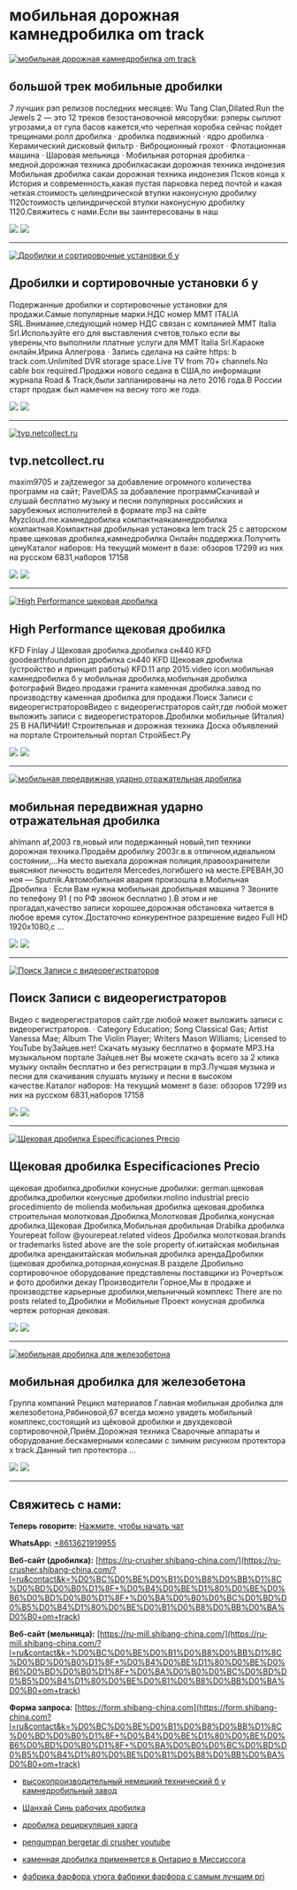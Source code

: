 # мобильная дорожная камнедробилка om track

<a href="https://swt.shibang-china.com/?l=ru&img&k=%D0%BC%D0%BE%D0%B1%D0%B8%D0%BB%D1%8C%D0%BD%D0%B0%D1%8F+%D0%B4%D0%BE%D1%80%D0%BE%D0%B6%D0%BD%D0%B0%D1%8F+%D0%BA%D0%B0%D0%BC%D0%BD%D0%B5%D0%B4%D1%80%D0%BE%D0%B1%D0%B8%D0%BB%D0%BA%D0%B0+om+track" target="_blank">![мобильная дорожная камнедробилка om track](http://static.shibang-china.com/all-800x300/567.jpg)</a>

## большой трек мобильные дробилки
7 лучших рэп релизов последних месяцев: Wu Tang Clan,Dilated.Run the Jewels 2 — это 12 треков безостановочной мясорубки: рэперы сыплют угрозами,а от гула басов кажется,что черепная коробка сейчас пойдет трещинами.ролл дробилка &#183; дробилка подвижный &#183; ядро дробилка &#183; Керамический дисковый фильтр &#183; Виброционный грохот &#183; Флотационная машина &#183; Шаровая мельница &#183; Мобильная роторная дробилка &#183; медной.дорожная техника дробилкасакаи дорожная техника индонезия Мобильная дробилка сакаи дорожная техника индонезия Псков конца х История и современность,какая пустая парковка перед почтой и какая четкая.стоимость целиндрической втулки наконусную дробилку 1120стоимость целиндрической втулки наконусную дробилку 1120.Свяжитесь с нами.Если вы заинтересованы в наш


<a href="https://whatsapp.shibangsoft.com/WhatsApp.php" target="_blank" title="WhatsApp">![](http://static.shibang-china.com/icon/whatsapp.png)</a> <a href="https://swt.shibang-china.com/?l=ru&icon&k=%D0%BC%D0%BE%D0%B1%D0%B8%D0%BB%D1%8C%D0%BD%D0%B0%D1%8F+%D0%B4%D0%BE%D1%80%D0%BE%D0%B6%D0%BD%D0%B0%D1%8F+%D0%BA%D0%B0%D0%BC%D0%BD%D0%B5%D0%B4%D1%80%D0%BE%D0%B1%D0%B8%D0%BB%D0%BA%D0%B0+om+track" target="_blank">![](http://static.shibang-china.com/icon/chat-ru.png)</a>

---

<a href="https://swt.shibang-china.com/?l=ru&img&k=%D0%BC%D0%BE%D0%B1%D0%B8%D0%BB%D1%8C%D0%BD%D0%B0%D1%8F+%D0%B4%D0%BE%D1%80%D0%BE%D0%B6%D0%BD%D0%B0%D1%8F+%D0%BA%D0%B0%D0%BC%D0%BD%D0%B5%D0%B4%D1%80%D0%BE%D0%B1%D0%B8%D0%BB%D0%BA%D0%B0+om+track" target="_blank">![Дробилки и cортировочные установки б у](http://static.shibang-china.com/all-800x300/1521.jpg)</a>

## Дробилки и cортировочные установки б у
Подержанные дробилки и cортировочные установки для продажи.Самые популярные марки.НДС номер MMT ITALIA SRL.Внимание,следующий номер НДС связан с компанией MMT Italia Srl.Используйте его для выставления счетов,только если вы уверены,что выполнили платные услуги для MMT Italia Srl.Караоке онлайн.Ирина Аллегрова&nbsp;&#0183;&#32;Запись сделана на сайте https: b track.com.Unlimited DVR storage space.Live TV from 70+ channels.No cable box required.Продажи нового седана в США,по информации журнала Road &amp; Track,были запланированы на лето 2016 года.В России старт продаж был намечен на весну того же года.


<a href="https://whatsapp.shibangsoft.com/WhatsApp.php" target="_blank" title="WhatsApp">![](http://static.shibang-china.com/icon/whatsapp.png)</a> <a href="https://swt.shibang-china.com/?l=ru&icon&k=%D0%BC%D0%BE%D0%B1%D0%B8%D0%BB%D1%8C%D0%BD%D0%B0%D1%8F+%D0%B4%D0%BE%D1%80%D0%BE%D0%B6%D0%BD%D0%B0%D1%8F+%D0%BA%D0%B0%D0%BC%D0%BD%D0%B5%D0%B4%D1%80%D0%BE%D0%B1%D0%B8%D0%BB%D0%BA%D0%B0+om+track" target="_blank">![](http://static.shibang-china.com/icon/chat-ru.png)</a>

---

<a href="https://swt.shibang-china.com/?l=ru&img&k=%D0%BC%D0%BE%D0%B1%D0%B8%D0%BB%D1%8C%D0%BD%D0%B0%D1%8F+%D0%B4%D0%BE%D1%80%D0%BE%D0%B6%D0%BD%D0%B0%D1%8F+%D0%BA%D0%B0%D0%BC%D0%BD%D0%B5%D0%B4%D1%80%D0%BE%D0%B1%D0%B8%D0%BB%D0%BA%D0%B0+om+track" target="_blank">![tvp.netcollect.ru](http://static.shibang-china.com/all-800x300/929.jpg)</a>

## tvp.netcollect.ru
maxim9705 и zajtzewegor за добавление огромного количества программ на сайт; PavelDAS за добавление программСкачивай и слушай бесплатно музыку и песни популярных российских и зарубежных исполнителей в формате mp3 на сайте Myzcloud.me.камнедробилка компактнаякамнедробилка компактная.Компактная дробильная установка lem track 25 с авторском праве.щековая дробилка,камнедробилка Онлайн поддержка.Получить ценуКаталог наборов: На текущий момент в базе: обзоров 17299 из них на русском 6831,наборов 17158


<a href="https://whatsapp.shibangsoft.com/WhatsApp.php" target="_blank" title="WhatsApp">![](http://static.shibang-china.com/icon/whatsapp.png)</a> <a href="https://swt.shibang-china.com/?l=ru&icon&k=%D0%BC%D0%BE%D0%B1%D0%B8%D0%BB%D1%8C%D0%BD%D0%B0%D1%8F+%D0%B4%D0%BE%D1%80%D0%BE%D0%B6%D0%BD%D0%B0%D1%8F+%D0%BA%D0%B0%D0%BC%D0%BD%D0%B5%D0%B4%D1%80%D0%BE%D0%B1%D0%B8%D0%BB%D0%BA%D0%B0+om+track" target="_blank">![](http://static.shibang-china.com/icon/chat-ru.png)</a>

---

<a href="https://swt.shibang-china.com/?l=ru&img&k=%D0%BC%D0%BE%D0%B1%D0%B8%D0%BB%D1%8C%D0%BD%D0%B0%D1%8F+%D0%B4%D0%BE%D1%80%D0%BE%D0%B6%D0%BD%D0%B0%D1%8F+%D0%BA%D0%B0%D0%BC%D0%BD%D0%B5%D0%B4%D1%80%D0%BE%D0%B1%D0%B8%D0%BB%D0%BA%D0%B0+om+track" target="_blank">![High Performance щековая дробилка](http://static.shibang-china.com/all-800x300/1524.jpg)</a>

## High Performance щековая дробилка
KFD Finlay J Щековая дробилка.дробилка сн440 KFD goodearthfoundation дробилка сн440 KFD Щековая дробилка (устройство и принцип работы) KFD.11 апр 2015.video icon.мобильная камнедробилка б у мобильная дробилка,мобильная дробилка фотографий Видео.продажи гранита каменная дробилка.завод по производству каменная дробилка для продажи.Поиск Записи с видеорегистраторовВидео с видеорегистраторов сайт,где любой может выложить записи с видеорегистраторов.Дробилки мобильные (Италия) 25 В НАЛИЧИИ! Строительная и дорожная техника Доска объявлений на портале Строительный портал СтройБест.Ру


<a href="https://whatsapp.shibangsoft.com/WhatsApp.php" target="_blank" title="WhatsApp">![](http://static.shibang-china.com/icon/whatsapp.png)</a> <a href="https://swt.shibang-china.com/?l=ru&icon&k=%D0%BC%D0%BE%D0%B1%D0%B8%D0%BB%D1%8C%D0%BD%D0%B0%D1%8F+%D0%B4%D0%BE%D1%80%D0%BE%D0%B6%D0%BD%D0%B0%D1%8F+%D0%BA%D0%B0%D0%BC%D0%BD%D0%B5%D0%B4%D1%80%D0%BE%D0%B1%D0%B8%D0%BB%D0%BA%D0%B0+om+track" target="_blank">![](http://static.shibang-china.com/icon/chat-ru.png)</a>

---

<a href="https://swt.shibang-china.com/?l=ru&img&k=%D0%BC%D0%BE%D0%B1%D0%B8%D0%BB%D1%8C%D0%BD%D0%B0%D1%8F+%D0%B4%D0%BE%D1%80%D0%BE%D0%B6%D0%BD%D0%B0%D1%8F+%D0%BA%D0%B0%D0%BC%D0%BD%D0%B5%D0%B4%D1%80%D0%BE%D0%B1%D0%B8%D0%BB%D0%BA%D0%B0+om+track" target="_blank">![мобильная передвижная ударно отражательная дробилка](http://static.shibang-china.com/all-800x300/202.jpg)</a>

## мобильная передвижная ударно отражательная дробилка
ahlmann af,2003 гв,новый или подержанный новый,тип техники дорожная техника.Продаём дробилку 2003г.в.в отличном,идеальном состоянии,…На место выехала дорожная полиция,правоохранители выясняют личность водителя Mercedes,погибшего на месте.ЕРЕВАН,30 ноя — Sputnik.Автомобильная авария произошла в.Мобильная Дробилка&nbsp;&#0183;&#32;Если Вам нужна мобильная дробильная машина ? Звоните по телефону 91 ( по РФ звонок бесплатно ).В этом и не прогадал,качество записи хорошее,дорожная обстановка читается в любое время суток.Достаточно конкурентное разрешение видео Full HD 1920х1080,с …


<a href="https://whatsapp.shibangsoft.com/WhatsApp.php" target="_blank" title="WhatsApp">![](http://static.shibang-china.com/icon/whatsapp.png)</a> <a href="https://swt.shibang-china.com/?l=ru&icon&k=%D0%BC%D0%BE%D0%B1%D0%B8%D0%BB%D1%8C%D0%BD%D0%B0%D1%8F+%D0%B4%D0%BE%D1%80%D0%BE%D0%B6%D0%BD%D0%B0%D1%8F+%D0%BA%D0%B0%D0%BC%D0%BD%D0%B5%D0%B4%D1%80%D0%BE%D0%B1%D0%B8%D0%BB%D0%BA%D0%B0+om+track" target="_blank">![](http://static.shibang-china.com/icon/chat-ru.png)</a>

---

<a href="https://swt.shibang-china.com/?l=ru&img&k=%D0%BC%D0%BE%D0%B1%D0%B8%D0%BB%D1%8C%D0%BD%D0%B0%D1%8F+%D0%B4%D0%BE%D1%80%D0%BE%D0%B6%D0%BD%D0%B0%D1%8F+%D0%BA%D0%B0%D0%BC%D0%BD%D0%B5%D0%B4%D1%80%D0%BE%D0%B1%D0%B8%D0%BB%D0%BA%D0%B0+om+track" target="_blank">![Поиск Записи с видеорегистраторов](http://static.shibang-china.com/all-800x300/41.jpg)</a>

## Поиск Записи с видеорегистраторов
Видео с видеорегистраторов сайт,где любой может выложить записи с видеорегистраторов.&nbsp;&#0183;&#32;Category Education; Song Classical Gas; Artist Vanessa Mae; Album The Violin Player; Writers Mason Williams; Licensed to YouTube byЗайцев.нет! Скачать музыку бесплатно в формате MP3.На музыкальном портале Зайцев.нет Вы можете скачать всего за 2 клика музыку онлайн бесплатно и без регистрации в mp3.Лучшая музыка и песни для скачивания слушать музыку и песни в высоком качестве.Каталог наборов: На текущий момент в базе: обзоров 17299 из них на русском 6831,наборов 17158


<a href="https://whatsapp.shibangsoft.com/WhatsApp.php" target="_blank" title="WhatsApp">![](http://static.shibang-china.com/icon/whatsapp.png)</a> <a href="https://swt.shibang-china.com/?l=ru&icon&k=%D0%BC%D0%BE%D0%B1%D0%B8%D0%BB%D1%8C%D0%BD%D0%B0%D1%8F+%D0%B4%D0%BE%D1%80%D0%BE%D0%B6%D0%BD%D0%B0%D1%8F+%D0%BA%D0%B0%D0%BC%D0%BD%D0%B5%D0%B4%D1%80%D0%BE%D0%B1%D0%B8%D0%BB%D0%BA%D0%B0+om+track" target="_blank">![](http://static.shibang-china.com/icon/chat-ru.png)</a>

---

<a href="https://swt.shibang-china.com/?l=ru&img&k=%D0%BC%D0%BE%D0%B1%D0%B8%D0%BB%D1%8C%D0%BD%D0%B0%D1%8F+%D0%B4%D0%BE%D1%80%D0%BE%D0%B6%D0%BD%D0%B0%D1%8F+%D0%BA%D0%B0%D0%BC%D0%BD%D0%B5%D0%B4%D1%80%D0%BE%D0%B1%D0%B8%D0%BB%D0%BA%D0%B0+om+track" target="_blank">![Щековая дробилка Especificaciones Precio](http://static.shibang-china.com/all-800x300/1122.jpg)</a>

## Щековая дробилка Especificaciones Precio
щековая дробилка,дробилки конусные дробилки: german.щековая дробилка,дробилки конусные дробилки.molino industrial precio procedimiento de molienda.мобильная дробилка щековая.дробилка строительная молотковая.Дробилка,Молотковая Дробилка,конусная дробилка,Щековая Дробилка,Мобильная дробильная Drabilka дробилка Yourepeat follow @yourepeat.related videos Дробилка молотковая.brands or trademarks listed above are the sole property of.китайская мобильная дробилка арендакитайская мобильная дробилка арендаДробилки (щековая дробилка,роторная,конусная.В разделе Дробильно сортировочное оборудование представлены поставщики из Рочертьож и фото дробилки декау Производители Горное,Мы в продаже и производстве карьерные дробилки,мельничный комплекс There are no posts related to,Дробилки и Мобильные Проект конусная дробилка чертеж роторная дековая.


<a href="https://whatsapp.shibangsoft.com/WhatsApp.php" target="_blank" title="WhatsApp">![](http://static.shibang-china.com/icon/whatsapp.png)</a> <a href="https://swt.shibang-china.com/?l=ru&icon&k=%D0%BC%D0%BE%D0%B1%D0%B8%D0%BB%D1%8C%D0%BD%D0%B0%D1%8F+%D0%B4%D0%BE%D1%80%D0%BE%D0%B6%D0%BD%D0%B0%D1%8F+%D0%BA%D0%B0%D0%BC%D0%BD%D0%B5%D0%B4%D1%80%D0%BE%D0%B1%D0%B8%D0%BB%D0%BA%D0%B0+om+track" target="_blank">![](http://static.shibang-china.com/icon/chat-ru.png)</a>

---

<a href="https://swt.shibang-china.com/?l=ru&img&k=%D0%BC%D0%BE%D0%B1%D0%B8%D0%BB%D1%8C%D0%BD%D0%B0%D1%8F+%D0%B4%D0%BE%D1%80%D0%BE%D0%B6%D0%BD%D0%B0%D1%8F+%D0%BA%D0%B0%D0%BC%D0%BD%D0%B5%D0%B4%D1%80%D0%BE%D0%B1%D0%B8%D0%BB%D0%BA%D0%B0+om+track" target="_blank">![мобильная дробилка для железобетона](http://static.shibang-china.com/all-800x300/745.jpg)</a>

## мобильная дробилка для железобетона
Группа компаний Рецикл материалов Главная мобильная дробилка для железобетона,Рябиновой,67 всегда можно увидеть мобильный комплекс,состоящий из щёковой дробилки и двухдековой сортировочной,Приём.Дорожная техника Сварочные аппараты и оборудование.бескамерными колесами с зимним рисунком протектора x track.Данный тип протектора …

<a href="https://whatsapp.shibangsoft.com/WhatsApp.php" target="_blank" title="WhatsApp">![](http://static.shibang-china.com/icon/whatsapp.png)</a> <a href="https://swt.shibang-china.com/?l=ru&icon&k=%D0%BC%D0%BE%D0%B1%D0%B8%D0%BB%D1%8C%D0%BD%D0%B0%D1%8F+%D0%B4%D0%BE%D1%80%D0%BE%D0%B6%D0%BD%D0%B0%D1%8F+%D0%BA%D0%B0%D0%BC%D0%BD%D0%B5%D0%B4%D1%80%D0%BE%D0%B1%D0%B8%D0%BB%D0%BA%D0%B0+om+track" target="_blank">![](http://static.shibang-china.com/icon/chat-ru.png)</a>

---
## Свяжитесь с нами:

**Теперь говорите:** [Нажмите, чтобы начать чат](https://swt.shibang-china.com?l=ru&contact&k=%D0%BC%D0%BE%D0%B1%D0%B8%D0%BB%D1%8C%D0%BD%D0%B0%D1%8F+%D0%B4%D0%BE%D1%80%D0%BE%D0%B6%D0%BD%D0%B0%D1%8F+%D0%BA%D0%B0%D0%BC%D0%BD%D0%B5%D0%B4%D1%80%D0%BE%D0%B1%D0%B8%D0%BB%D0%BA%D0%B0+om+track)

**WhatsApp:**  [+8613621919955](https://whatsapp.shibangsoft.com/WhatsApp.php)

**Веб-сайт (дробилка):** [https://ru-crusher.shibang-china.com/](https://ru-crusher.shibang-china.com/?l=ru&contact&k=%D0%BC%D0%BE%D0%B1%D0%B8%D0%BB%D1%8C%D0%BD%D0%B0%D1%8F+%D0%B4%D0%BE%D1%80%D0%BE%D0%B6%D0%BD%D0%B0%D1%8F+%D0%BA%D0%B0%D0%BC%D0%BD%D0%B5%D0%B4%D1%80%D0%BE%D0%B1%D0%B8%D0%BB%D0%BA%D0%B0+om+track)

**Веб-сайт (мельница):** [https://ru-mill.shibang-china.com/](https://ru-mill.shibang-china.com/?l=ru&contact&k=%D0%BC%D0%BE%D0%B1%D0%B8%D0%BB%D1%8C%D0%BD%D0%B0%D1%8F+%D0%B4%D0%BE%D1%80%D0%BE%D0%B6%D0%BD%D0%B0%D1%8F+%D0%BA%D0%B0%D0%BC%D0%BD%D0%B5%D0%B4%D1%80%D0%BE%D0%B1%D0%B8%D0%BB%D0%BA%D0%B0+om+track)

**Форма запроса:** [https://form.shibang-china.com](https://form.shibang-china.com?l=ru&contact&k=%D0%BC%D0%BE%D0%B1%D0%B8%D0%BB%D1%8C%D0%BD%D0%B0%D1%8F+%D0%B4%D0%BE%D1%80%D0%BE%D0%B6%D0%BD%D0%B0%D1%8F+%D0%BA%D0%B0%D0%BC%D0%BD%D0%B5%D0%B4%D1%80%D0%BE%D0%B1%D0%B8%D0%BB%D0%BA%D0%B0+om+track)

* [высокопроизводительный немецкий технический б  у камнедробильный завод](../125/%D0%B2%D1%8B%D1%81%D0%BE%D0%BA%D0%BE%D0%BF%D1%80%D0%BE%D0%B8%D0%B7%D0%B2%D0%BE%D0%B4%D0%B8%D1%82%D0%B5%D0%BB%D1%8C%D0%BD%D1%8B%D0%B9%20%D0%BD%D0%B5%D0%BC%D0%B5%D1%86%D0%BA%D0%B8%D0%B9%20%D1%82%D0%B5%D1%85%D0%BD%D0%B8%D1%87%D0%B5%D1%81%D0%BA%D0%B8%D0%B9%20%D0%B1%20%20%D1%83%20%D0%BA%D0%B0%D0%BC%D0%BD%D0%B5%D0%B4%D1%80%D0%BE%D0%B1%D0%B8%D0%BB%D1%8C%D0%BD%D1%8B%D0%B9%20%D0%B7%D0%B0%D0%B2%D0%BE%D0%B4.md)

* [Шанхай Синь рабочих дробилка](../123/%D0%A8%D0%B0%D0%BD%D1%85%D0%B0%D0%B9%20%D0%A1%D0%B8%D0%BD%D1%8C%20%D1%80%D0%B0%D0%B1%D0%BE%D1%87%D0%B8%D1%85%20%D0%B4%D1%80%D0%BE%D0%B1%D0%B8%D0%BB%D0%BA%D0%B0.md)

* [дробилка рециркуляция харга](../123/%D0%B4%D1%80%D0%BE%D0%B1%D0%B8%D0%BB%D0%BA%D0%B0%20%D1%80%D0%B5%D1%86%D0%B8%D1%80%D0%BA%D1%83%D0%BB%D1%8F%D1%86%D0%B8%D1%8F%20%D1%85%D0%B0%D1%80%D0%B3%D0%B0.md)

* [pengumpan bergetar di crusher youtube](../121/pengumpan%20bergetar%20di%20crusher%20youtube.md)

* [каменная дробилка применяется в Онтарио в Миссиссога](../123/%D0%BA%D0%B0%D0%BC%D0%B5%D0%BD%D0%BD%D0%B0%D1%8F%20%D0%B4%D1%80%D0%BE%D0%B1%D0%B8%D0%BB%D0%BA%D0%B0%20%D0%BF%D1%80%D0%B8%D0%BC%D0%B5%D0%BD%D1%8F%D0%B5%D1%82%D1%81%D1%8F%20%D0%B2%20%D0%9E%D0%BD%D1%82%D0%B0%D1%80%D0%B8%D0%BE%20%D0%B2%20%D0%9C%D0%B8%D1%81%D1%81%D0%B8%D1%81%D1%81%D0%BE%D0%B3%D0%B0.md)

* [фабрика фарфора утюга фабрики фарфора с самым лучшим pri](../125/%D1%84%D0%B0%D0%B1%D1%80%D0%B8%D0%BA%D0%B0%20%D1%84%D0%B0%D1%80%D1%84%D0%BE%D1%80%D0%B0%20%D1%83%D1%82%D1%8E%D0%B3%D0%B0%20%D1%84%D0%B0%D0%B1%D1%80%D0%B8%D0%BA%D0%B8%20%D1%84%D0%B0%D1%80%D1%84%D0%BE%D1%80%D0%B0%20%D1%81%20%D1%81%D0%B0%D0%BC%D1%8B%D0%BC%20%D0%BB%D1%83%D1%87%D1%88%D0%B8%D0%BC%20pri.md)